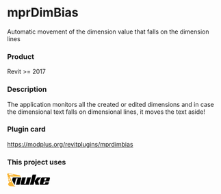 # mprDimBias
Automatic movement of the dimension value that falls on the dimension lines
### Product ###
Revit >= 2017
### Description ###
The application monitors all the created or edited dimensions and in case the dimensional text falls on dimensional lines, it moves the text aside!
### Plugin card ###
https://modplus.org/revitplugins/mprdimbias
### This project uses

[<img align="left" src="https://raw.githubusercontent.com/ModPlus-Software/Documentation/master/Images/nuke-logo-small.png" />](https://nuke.build/)
